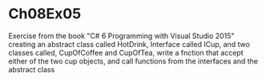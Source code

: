 # Ch08Ex05
Exercise from the book "C# 6 Programming with Visual Studio 2015" creating an abstract class called HotDrink, Interface called ICup, and two classes called, CupOfCoffee and CupOfTea, write a fnction that accept either of the two cup objects, and call functions from the interfaces and the abstract class 
